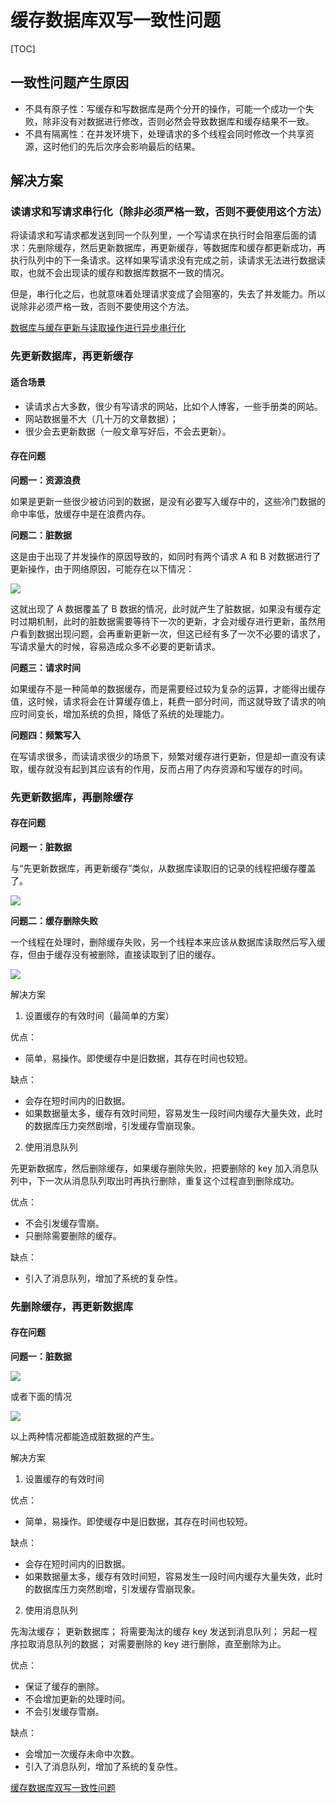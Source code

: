 # 缓存数据库双写一致性问题

[TOC]

## 一致性问题产生原因

- 不具有原子性：写缓存和写数据库是两个分开的操作，可能一个成功一个失败，除非没有对数据进行修改，否则必然会导致数据库和缓存结果不一致。
- 不具有隔离性：在并发环境下，处理请求的多个线程会同时修改一个共享资源，这时他们的先后次序会影响最后的结果。

## 解决方案

### 读请求和写请求串行化（除非必须严格一致，否则不要使用这个方法）

将读请求和写请求都发送到同一个队列里，一个写请求在执行时会阻塞后面的请求：先删除缓存，然后更新数据库，再更新缓存，等数据库和缓存都更新成功，再执行队列中的下一条请求。这样如果写请求没有完成之前，读请求无法进行数据读取，也就不会出现读的缓存和数据库数据不一致的情况。

但是，串行化之后，也就意味着处理请求变成了会阻塞的，失去了并发能力。所以说除非必须严格一致，否则不要使用这个方法。

[数据库与缓存更新与读取操作进行异步串行化](https://zq99299.github.io/note-book/cache-pdp/037.html#为什么上亿流量高并发场景下，缓存会出现这个问题？)

### 先更新数据库，再更新缓存

#### 适合场景

- 读请求占大多数，很少有写请求的网站，比如个人博客，一些手册类的网站。
- 网站数据量不大（几十万的文章数据）；
- 很少会去更新数据（一般文章写好后，不会去更新）。

#### 存在问题

**问题一：资源浪费**

如果是更新一些很少被访问到的数据，是没有必要写入缓存中的，这些冷门数据的命中率低，放缓存中是在浪费内存。

**问题二：脏数据**

这是由于出现了并发操作的原因导致的，如同时有两个请求 A 和 B 对数据进行了更新操作，由于网络原因，可能存在以下情况：

![](images/20190808114232488_22675.png)

这就出现了 A 数据覆盖了 B 数据的情况，此时就产生了脏数据，如果没有缓存定时过期机制，此时的脏数据需要等待下一次的更新，才会对缓存进行更新，虽然用户看到数据出现问题，会再重新更新一次，但这已经有多了一次不必要的请求了，写请求量大的时候，容易造成众多不必要的更新请求。

**问题三：请求时间**

如果缓存不是一种简单的数据缓存，而是需要经过较为复杂的运算，才能得出缓存值，这时候，请求将会在计算缓存值上，耗费一部分时间，而这就导致了请求的响应时间变长，增加系统的负担，降低了系统的处理能力。

**问题四：频繁写入**

在写请求很多，而读请求很少的场景下，频繁对缓存进行更新，但是却一直没有读取，缓存就没有起到其应该有的作用，反而占用了内存资源和写缓存的时间。

### 先更新数据库，再删除缓存

#### 存在问题

**问题一：脏数据**

与“先更新数据库，再更新缓存”类似，从数据库读取旧的记录的线程把缓存覆盖了。

![](images/20190808114303017_10701.png)

**问题二：缓存删除失败**

一个线程在处理时，删除缓存失败，另一个线程本来应该从数据库读取然后写入缓存，但由于缓存没有被删除，直接读取到了旧的缓存。

![](images/20190808121241977_1168.png)

解决方案

1. 设置缓存的有效时间（最简单的方案）

优点：

- 简单，易操作。即使缓存中是旧数据，其存在时间也较短。

缺点：

- 会存在短时间内的旧数据。
- 如果数据量太多，缓存有效时间短，容易发生一段时间内缓存大量失效，此时的数据库压力突然剧增，引发缓存雪崩现象。

2. 使用消息队列

先更新数据库，然后删除缓存，如果缓存删除失败，把要删除的 key 加入消息队列中，下一次从消息队列取出时再执行删除，重复这个过程直到删除成功。

优点：

- 不会引发缓存雪崩。
- 只删除需要删除的缓存。

缺点：

- 引入了消息队列，增加了系统的复杂性。

### 先删除缓存，再更新数据库

#### 存在问题

**问题一：脏数据**

![](images/20190808122325434_32040.png)

或者下面的情况

![](images/20190808122611933_23593.png)

以上两种情况都能造成脏数据的产生。

解决方案

1. 设置缓存的有效时间

优点：

- 简单，易操作。即使缓存中是旧数据，其存在时间也较短。

缺点：

- 会存在短时间内的旧数据。
- 如果数据量太多，缓存有效时间短，容易发生一段时间内缓存大量失效，此时的数据库压力突然剧增，引发缓存雪崩现象。

2. 使用消息队列

先淘汰缓存；
更新数据库；
将需要淘汰的缓存 key 发送到消息队列；
另起一程序拉取消息队列的数据；
对需要删除的 key 进行删除，直至删除为止。

优点：

- 保证了缓存的删除。
- 不会增加更新的处理时间。
- 不会引发缓存雪崩。

缺点：

- 会增加一次缓存未命中次数。
- 引入了消息队列，增加了系统的复杂性。

[缓存数据库双写一致性问题](https://zhuanlan.zhihu.com/p/37549923)
